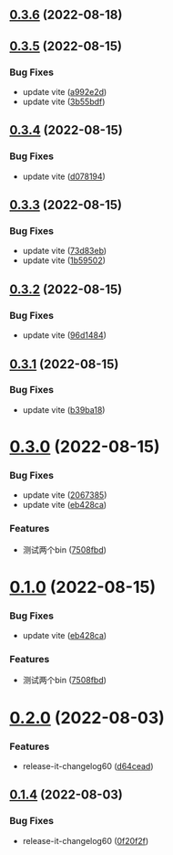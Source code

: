 

## [0.3.6](https://github.com/aehyok/ak-cli/compare/0.3.5...0.3.6) (2022-08-18)

## [0.3.5](https://github.com/aehyok/ak-cli/compare/0.3.4...0.3.5) (2022-08-15)


### Bug Fixes

* update vite ([a992e2d](https://github.com/aehyok/ak-cli/commit/a992e2dead1bf30d895eb9545ee91f65d4fd67c7))
* update vite ([3b55bdf](https://github.com/aehyok/ak-cli/commit/3b55bdf582e718e44910c4371fa154645b170e42))

## [0.3.4](https://github.com/aehyok/ak-cli/compare/0.3.3...0.3.4) (2022-08-15)


### Bug Fixes

* update vite ([d078194](https://github.com/aehyok/ak-cli/commit/d0781947dc20805d1b793029b6bd94cdedb13642))

## [0.3.3](https://github.com/aehyok/ak-cli/compare/0.3.2...0.3.3) (2022-08-15)


### Bug Fixes

* update vite ([73d83eb](https://github.com/aehyok/ak-cli/commit/73d83eb5e01451e2a956c44d0ae3634c917b1229))
* update vite ([1b59502](https://github.com/aehyok/ak-cli/commit/1b5950279d6a6228cc9030d1400a563f62a31693))

## [0.3.2](https://github.com/aehyok/ak-cli/compare/0.3.1...0.3.2) (2022-08-15)


### Bug Fixes

* update vite ([96d1484](https://github.com/aehyok/ak-cli/commit/96d148432c309a7fd45f49191f4445aeef029d36))

## [0.3.1](https://github.com/aehyok/ak-cli/compare/0.3.0...0.3.1) (2022-08-15)


### Bug Fixes

* update vite ([b39ba18](https://github.com/aehyok/ak-cli/commit/b39ba180412fb15d9d48ca1e5304ba5c641c1927))

# [0.3.0](https://github.com/aehyok/ak-cli/compare/0.2.0...0.3.0) (2022-08-15)


### Bug Fixes

* update vite ([2067385](https://github.com/aehyok/ak-cli/commit/20673858841761b066e22689fc908ed619ac48f7))
* update vite ([eb428ca](https://github.com/aehyok/ak-cli/commit/eb428ca50560fd0ed8a9eb56f8308cd0b2e6ff5b))


### Features

* 测试两个bin ([7508fbd](https://github.com/aehyok/ak-cli/commit/7508fbdd8d48e6ae44686943ef8f456a870442ea))

# [0.1.0](https://github.com/aehyok/ak-cli/compare/0.2.0...0.1.0) (2022-08-15)


### Bug Fixes

* update vite ([eb428ca](https://github.com/aehyok/ak-cli/commit/eb428ca50560fd0ed8a9eb56f8308cd0b2e6ff5b))


### Features

* 测试两个bin ([7508fbd](https://github.com/aehyok/ak-cli/commit/7508fbdd8d48e6ae44686943ef8f456a870442ea))

# [0.2.0](https://github.com/aehyok/ak-cli/compare/0.1.4...0.2.0) (2022-08-03)


### Features

* release-it-changelog60 ([d64cead](https://github.com/aehyok/ak-cli/commit/d64ceadf27832a13c97276ccad0755e0417f1dc8))

## [0.1.4](https://github.com/aehyok/ak-cli/compare/0.1.3...0.1.4) (2022-08-03)


### Bug Fixes
* release-it-changelog60 ([0f20f2f](https://github.com/aehyok/ak-cli/commit/0f20f2f55deeec4e6ff2d951ef0312137e0bf992))